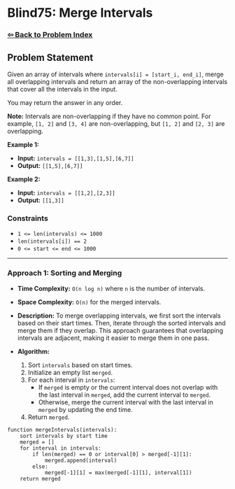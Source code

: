 # Blind75: Merge Intervals

### [⇦ Back to Problem Index](../../index.md)

## Problem Statement

Given an array of intervals where `intervals[i] = [start_i, end_i]`, merge all overlapping intervals and return an array of the non-overlapping intervals that cover all the intervals in the input.

You may return the answer in any order.

**Note:** Intervals are non-overlapping if they have no common point. For example, `[1, 2]` and `[3, 4]` are non-overlapping, but `[1, 2]` and `[2, 3]` are overlapping.

**Example 1:**

-   **Input:** `intervals = [[1,3],[1,5],[6,7]]`
-   **Output:** `[[1,5],[6,7]]`

**Example 2:**

-   **Input:** `intervals = [[1,2],[2,3]]`
-   **Output:** `[[1,3]]`

### Constraints

-   `1 <= len(intervals) <= 1000`
-   `len(intervals[i]) == 2`
-   `0 <= start <= end <= 1000`

---

### Approach 1: Sorting and Merging

-   **Time Complexity:** `O(n log n)` where `n` is the number of intervals.
-   **Space Complexity:** `O(n)` for the merged intervals.
-   **Description:** To merge overlapping intervals, we first sort the intervals based on their start times. Then, iterate through the sorted intervals and merge them if they overlap. This approach guarantees that overlapping intervals are adjacent, making it easier to merge them in one pass.
-   **Algorithm:**

    1. Sort `intervals` based on start times.
    2. Initialize an empty list `merged`.
    3. For each interval in `intervals`:
        - If `merged` is empty or the current interval does not overlap with the last interval in `merged`, add the current interval to `merged`.
        - Otherwise, merge the current interval with the last interval in `merged` by updating the end time.
    4. Return `merged`.

```pseudo
function mergeIntervals(intervals):
	sort intervals by start time
	merged = []
	for interval in intervals:
		if len(merged) == 0 or interval[0] > merged[-1][1]:
			merged.append(interval)
		else:
			merged[-1][1] = max(merged[-1][1], interval[1])
	return merged
```
